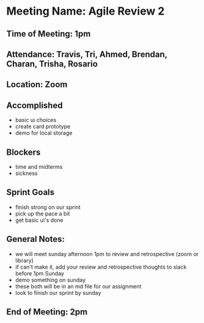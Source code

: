 # Meeting Name: Agile Review 2

## Time of Meeting: 1pm

## Attendance: Travis, Tri, Ahmed, Brendan, Charan, Trisha, Rosario

## Location: Zoom

## Accomplished
 - basic ui choices
 - create card prototype
 - demo for local storage

## Blockers
 - time and midterms
 - sickness

## Sprint Goals
 - finish strong on our sprint
 - pick up the pace a bit
 - get basic ui's done

## General Notes:
 - we will meet sunday afternoon 1pm to review and retrospective (zoom or library)
 - if can't make it, add your review and retrospective thoughts to slack before 1pm Sunday
 - demo something on sunday
 - these both will be in an md file for our assignment
 - look to finish our sprint by sunday

## End of Meeting: 2pm
